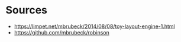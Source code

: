 # Sources

- https://limpet.net/mbrubeck/2014/08/08/toy-layout-engine-1.html 
- https://github.com/mbrubeck/robinson